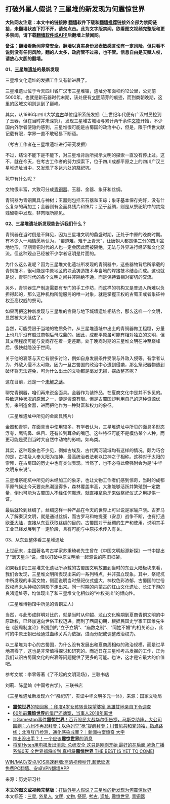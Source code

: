  <h2>打破外星人假说？三星堆的新发现为何震惊世界</h2> <p class="notice"><b>大陆网友注意：本文中的链接除 <a href="https://github.com/bannedbook/fanqiang" >翻墙</a>软件下载和<a href="https://github.com/killgcd/justmysocks/blob/master/README.md">翻墙推荐</a>链接外全部为禁网链接，未翻墙状态下打不开，请勿点击。此为文字版禁闻，欲看图文视频完整版和更多禁闻，请下载<a href="https://github.com/bannedbook/fanqiang">翻墙软件或APP</a>后翻墙上禁闻网。</p><p>备注：翻墙看新闻非常安全，翻墙以真实身份发表敏感言论有一定风险，但只看不说则没有任何风险，翻的人太多，政府管不过来，也不管。信息自由是天赋人权，请放心大胆的翻墙。</b></p>  <div class="entry"> <p><strong>01、<a href="https://www.bannedbook.org/bnews/tag/%e4%b8%89%e6%98%9f/" class="st_tag internal_tag" rel="tag" title="标签 三星 下的日志">三星</a>堆<a href="https://www.bannedbook.org/bnews/tag/%E9%81%97%E5%9D%80/" class="st_tag internal_tag" rel="tag" title="标签 遗址 下的日志">遗址</a>的最新发现</strong></p> <p>三星堆文化遗址的发掘工作又有新进展了。</p> <p>三星堆遗址位于今天四川省广汉市三星堆镇，遗址分布面积约12公里，公元前5000年，也就是新石器时代末期，该处便有<a href="https://www.bannedbook.org/bnews/tag/%E6%96%87%E6%98%8E/" class="st_tag internal_tag" rel="tag" title="标签 文明 下的日志">文明</a>萌芽的痕迹，而到商朝晚期，这里的区域文明则达到了巅峰。</p> <p>其实，从1986年四川大学<a href="https://www.bannedbook.org/bnews/tag/%e8%80%83%e5%8f%a4/" class="st_tag internal_tag" rel="tag" title="标签 考古 下的日志">考古</a>单位组织系统发掘（上世纪年代便有广汉村民挖到了玉器，但在当时并未深究），发现三星堆古城墙与累计两千余件<a href="https://www.bannedbook.org/bnews/tag/%e6%96%87%e7%89%a9/" class="st_tag internal_tag" rel="tag" title="标签 文物 下的日志">文物</a>开始，不少国内外学者便隐约感到，三星堆很可能是古蜀国的政治中心，但是，限于传世文献记载有限，学界一直不敢轻易下断语。</p> <p>（考古工作者在三星堆遗址进行研究发掘）</p> <p>不过，结论不能下是不能下，对三星堆背后所揭示文明的探索一直没有停止过。这不，就在今天，在考古工作者的努力探索下，位于四川成都平原之上的四川广汉三星堆遗址当中，又发现了多达六处的<a href="https://www.bannedbook.org/bnews/tag/%E7%A5%AD%E7%A5%80/" class="st_tag internal_tag" rel="tag" title="标签 祭祀 下的日志">祭祀</a>坑。</p> <p>坑中有什么呢？</p> <p>文物很丰富，大致可分成<a href="https://www.bannedbook.org/bnews/tag/%E9%9D%92%E9%93%9C%E5%99%A8/" class="st_tag internal_tag" rel="tag" title="标签 青铜器 下的日志">青铜器</a>、玉器、金器、象牙和丝绸。</p>  <p>青铜器为青铜面具与神树；玉器则包括玉石器和玉琮；象牙基本保存完好，没有什么复杂的再加工；金器则有金面具残片和饰片；至于丝绸，则是从祭祀坑中的焚烧残留物中发现，非肉眼所能见。</p> <p><strong>02、三星堆遗址新发现能告诉我们什么？</strong></p> <p>青铜器在当时倒是不鲜见，因为三星堆文明的鼎盛时期，正处于中原的晚商时期。有不少人一厢情愿地认为，“蜀道难，难于上青天”，让唐朝人都畏惧三分的四川盆地地形，早期青铜时代的人也一定会因此而被隔绝，无法与外界进行经济和文化交流。但这种观点已经被不少学者证明是片面的。</p> <p>为什么这么说呢？因为三星堆文化遗址所发现的青铜器中，这些器物背后所承载的青铜技术，很可能是中原地区的块范铸造技术与当地的焊接技术结合而成。这也就是说，青铜时代的各个文明之间并非隔绝不通，而是保持着相对密切的交流。</p> <p>另外，青铜器生产制造需要有专门的手工作坊，而这样的机构又是普通人所难以负担得起的，那么这种机构所能服务的唯一对象，就是掌握王权的古蜀王或者象征神权至高权威的祭司。</p> <p>如果再把这种新发现与三星堆的宫殿与地下城墙遗址相结合，那么这样一个文明，显然被大大低估了。</p> <p>当然，可能受限于当地的物质条件，从三星堆遗址中出土的青铜器做工粗糙，分量上也几乎没有超过商朝后母戊鼎的。因此，成都平原虽可能有相对独立的文明，但其文明程度可能与夏商存在着一定差距。处于晚商时期的三星堆文明在冲至巅峰后，很快就隐没于世间。</p> <p>关于他的衰落与灭亡有很多讨论，例如自身发展条件受限与外敌入侵等。有学者认为，外敌入侵不太可能，因为一旦古蜀国的政治中心遭到侵袭，那么祭祀器物遭到破坏将无法避免，可为什么出土的文物都是毫发无损，摆放整齐呢？</p>  <p>这在目前，还是一个<span class='wp_keywordlink_affiliate'><a href="https://www.bannedbook.org/bnews/aomi/earth/" title="未解之谜" target="_blank">未解之谜</a></span>。</p> <p>聊完青铜器，咱们再来说金面具。金器作为装饰品，在夏商文化中是并不多见的。导致这种状况的原因之一，便是资源有限。但是古蜀国却利用自己的这种资源优势，来制造金器，进而把他作为一种财富和权力的象征。</p> <p>（三星堆遗址中所见的金面具残片）</p> <p>金器和青铜，在面具当中使用较多，有学者认为，三星堆遗址中所见的面具多形态浮夸，鹰钩鼻、纵目、还有长到耳朵的嘴巴。这些特征可能不是模仿某个人种，而更可能是受到当时大自然中动物的影响。如鸟类。</p> <p>其实，这种现象也不少见，例如古埃及、古代两河流域均有这样的情况。颇为巧合的是，古埃及人奉太阳为拉神，最高统治者法老以拉神之子相称。这种对于太阳的崇拜，在古蜀国的历史中也有类似表现。当然了，也不必将此牵强附会为是“中华文明东来说”。</p> <p>三星堆祭祀坑中所见的未经加工的象牙，也让文物工作者们感到惊奇，当时的成都平原气候比今天要炎热潮湿得多，森林覆盖率高，大象能够活跃并繁殖到一定数量，倒也可能为古蜀国人不经任何雕琢，就直接拿象牙来做祭祀仪式之用提供一证。</p> <p>最后就轮到丝绸了，丝绸这样一种产品在今天的世界上可以说是家喻户晓。古罗马人了解秦汉文明，就是通过丝绸，而古罗马和帕提亚（安息）战争不断，也有打通欧亚<span class='wp_keywordlink_affiliate'><a href="https://www.bannedbook.org/" title="大陆" target="_blank">大陆</a></span>，直接从东亚获取丝绸的目的。古蜀国对于丝绸的生产和使用，说明其手工业已经发展到了一定阶段，且有可能与中原技术传入有关。</p> <p>03、从东亚整体看三星堆遗址</p>  <p>上世纪末，<span class='wp_keywordlink_affiliate'><a href="https://www.bannedbook.org/" title="中国" target="_blank">中国</a></span>著名考古学家苏秉琦老先生曾在《中国文明起源新探》一书中提出了“满天星斗”说，借以打破中原文明单一起源说的陈旧框架。</p> <p>如果我们把三星堆文化遗址所承载的古蜀国文明放置到当时的东亚大陆板块来看，我们会发现，三星堆文明所表现出来的一系列特点，并非孤立现象。其中，祭祀坑中所发现的丰富文物，侧面说明当时祭祀仪式盛大，神权色彩浓郁，古蜀国的世俗政权尚未从神权的阴影下走出来。同一时期的内蒙古的红山文化遗址、长江下游的良渚遗址等，均体现出了和三星堆文化相似的“神权突出”的倾向性。</p> <p>（三星堆博物馆中所见的青铜立人）</p> <p>当然，与此形成鲜明对比的，就是当时从仰韶、龙山文化晚期到夏商青铜文明的中原政权，已经加速向世俗王权迈进。而到了西周初期，根据民国史学家王国维先生在《殷周制度论》所提到的“立子立嫡”、“庙数之制”、“同姓不婚”的相关论点，此时的中原王朝已经通过血缘关系为依据，进而分配或调整政治权力。</p> <p>以三星堆为中心的古蜀国，为什么没有发展出和夏商周相似的政治规模，而是过早地凋零了，这也是非常值得探讨和研究的。而近日在三星堆考古发掘的工作，正为我们认识古蜀国文化的兴衰等问题提供了更多的可能。也许，这才是它最大的价值吧。</p> <p>参考文献：李零等著《了不起的文明现场》，三联书店</p> <p>刘莉、陈星灿《中国考古学》，三联书店</p> <p>《三星堆遗址新发现六个“祭祀坑”，实证中华文明多元一体》，来源：国家文物局</p>  <ul class='op-related-articles' title='相关阅读'> <li><a href='https://www.bannedbook.org/bnews/comments/20210307/1499941.html' target='_blank'><b>震惊世界</b>的轮回案 ：印度4岁女孩转世探望婆家 圣雄甘地亲自下令调查</a></li> <li><a href='https://www.bannedbook.org/bnews/comments/20210218/1489250.html' target='_blank'>60年前<b>震惊世界</b>的借尸还魂案，当事人2018年离世</a></li> <li><a href='https://www.bannedbook.org/bnews/bannedvideo/20210129/1477183.html' target='_blank'>💥Gamestop事件<b>震惊世界</b>！百万股民大战华尔街告捷，马斯克助阵，大公司围剿；六州不再忍拜登；以色列举“枪”提醒拜登；川普见共和党领袖，指点路线；北京肛门检测，通化感染成罪？｜新闻拍案惊奇 大宇</a></li> <li><a href='https://www.bannedbook.org/bnews/ccpdope/20210126/1474958.html' target='_blank'>神出没出手？！一个应该<b>震惊世界</b>的消息</a></li> <li><a href='https://www.bannedbook.org/bnews/comments/20210120/1470997.html' target='_blank'>将军Hyten用电报发出消息: 总统安全 这只是刚刚开始  最好的在后面  紧急广播系统0天   全世界都将听到  真相将<b>震惊世界</b>  THE BEST IS YET TO COME!</a></li> </ul> <p class="texttj"> <a href="https://github.com/bannedbook/fanqiang/wiki/V2ray%E6%9C%BA%E5%9C%BA" target="_blank">WIN/MAC/安卓/iOS高速翻墙:高清视频秒开,超低延迟</a><br/> <a href="https://github.com/bannedbook/fanqiang/wiki/%E7%A6%81%E9%97%BB%E7%BD%91%E5%AE%89%E5%8D%93%E7%BF%BB%E5%A2%99%E6%96%B0%E9%97%BBAPP" target="_blank">免费PC翻墙、安卓VPN翻墙APP</a></p><p> 来源：历史研习社 </p><a name='sharetosocial'></a>       <div><b>本文的图文或视频完整版</b>：<a href='https://www.bannedbook.org/bnews/lifebaike/20210322/1510216.html'>打破外星人假说？三星堆的新发现为何震惊世界</a></div>  </div><!--END ENTRY--> <div class="postfooter"> <div>本文标签：<a href="https://www.bannedbook.org/bnews/tag/%e4%b8%89%e6%98%9f/" rel="tag">三星</a>, <a href="https://www.bannedbook.org/bnews/tag/%e5%a4%96%e6%98%9f%e4%ba%ba/" rel="tag">外星人</a>, <a href="https://www.bannedbook.org/bnews/tag/%E6%96%87%E6%98%8E/" rel="tag">文明</a>, <a href="https://www.bannedbook.org/bnews/tag/%e6%96%87%e7%89%a9/" rel="tag">文物</a>, <a href="https://www.bannedbook.org/bnews/tag/%E7%A5%AD%E7%A5%80/" rel="tag">祭祀</a>, <a href="https://www.bannedbook.org/bnews/tag/%e8%80%83%e5%8f%a4/" rel="tag">考古</a>, <a href="https://www.bannedbook.org/bnews/tag/%E9%81%97%E5%9D%80/" rel="tag">遗址</a>, <a href="https://www.bannedbook.org/bnews/tag/%E9%9C%87%E6%83%8A%E4%B8%96%E7%95%8C/" rel="tag">震惊世界</a>, <a href="https://www.bannedbook.org/bnews/tag/%E9%9D%92%E9%93%9C%E5%99%A8/" rel="tag">青铜器</a></div>  </div><!--END POSTFOOTER--> 